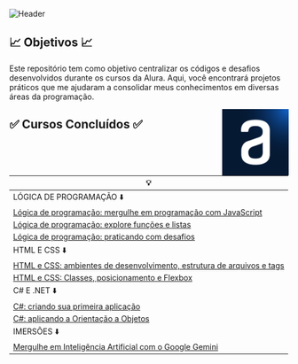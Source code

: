 ![Header](https://capsule-render.vercel.app/api?type=waving&height=121&color=0000CD&text=🖥️%20Códigos%20Alura%20🖥️&fontSize=35&fontColor=AFEEEE&section=header&fontAlignY=65)

## 📈 Objetivos 📈

Este repositório tem como objetivo centralizar os códigos e desafios desenvolvidos durante os cursos da Alura. Aqui, você encontrará projetos práticos que me ajudaram a consolidar meus conhecimentos em diversas áreas da programação.

<p align = "right">
<img align = "right" src="img/alura.png" width="120" height="120" alt="Alura">



## ✅ Cursos Concluídos ✅

<div align = "middle">
 
| 💡 |
|---------|
| LÓGICA DE PROGRAMAÇÃO ⬇️|
| [Lógica de programação: mergulhe em programação com JavaScript](https://github.com/z0mer/ALURA_CURSOS/tree/main/!LOGICA_DE_PROGRAMACAO/C1_L.D.P) |
| [Lógica de programação: explore funções e listas](https://github.com/z0mer/ALURA_CURSOS/tree/main/!LOGICA_DE_PROGRAMACAO/C2_L.D.P) |
| [Lógica de programação: praticando com desafios](https://github.com/z0mer/ALURA_CURSOS/tree/main/!LOGICA_DE_PROGRAMACAO/C4_L.D.P) |
| HTML E CSS ⬇️|
| [HTML e CSS: ambientes de desenvolvimento, estrutura de arquivos e tags](https://github.com/z0mer/ALURA_CURSOS/tree/main/!HTML_E_CSS/C1_HTMLECSS) |
| [HTML e CSS: Classes, posicionamento e Flexbox](https://github.com/z0mer/ALURA_CURSOS/tree/main/!HTML_E_CSS/C2_HTMLECSS) |
| C# E .NET ⬇️|
| [C#: criando sua primeira aplicação](https://github.com/z0mer/ALURA_CURSOS/tree/main/!C%23/C1.C%23) |
| [C#: aplicando a Orientação a Objetos](https://github.com/z0mer/ALURA_CURSOS/tree/main/!C%23/C2.C%23) |
| IMERSÕES ⬇️|
| [Mergulhe em Inteligência Artificial com o Google Gemini](https://github.com/z0mer/ALURA_CURSOS/tree/main/!IMERSAO_GEMINI) |

</div>

